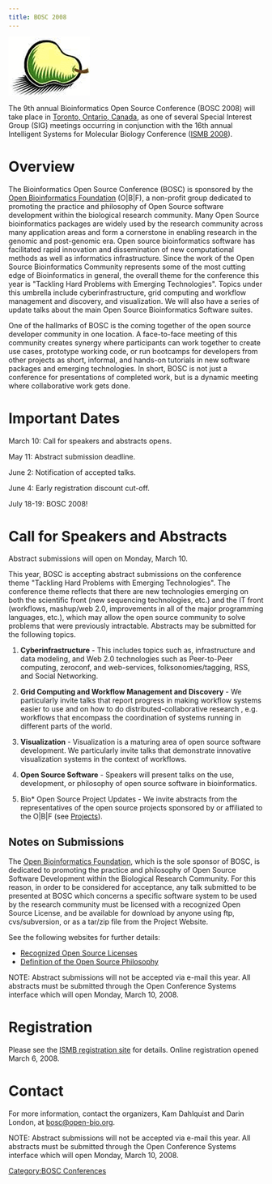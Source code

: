 ```yaml
---
title: BOSC 2008
---
```


![The Bosc Pair](Pear.png "The Bosc Pair")

The 9th annual Bioinformatics Open Source Conference (BOSC 2008) will
take place in [Toronto, Ontario, Canada](wp:Toronto "wikilink"), as one
of several Special Interest Group (SIG) meetings occurring in
conjunction with the 16th annual Intelligent Systems for Molecular
Biology Conference ([ISMB 2008](http://www.iscb.org/ismb2008/)).

Overview
========

The Bioinformatics Open Source Conference (BOSC) is sponsored by the
[Open Bioinformatics Foundation](OBF "wikilink") (O|B|F), a non-profit
group dedicated to promoting the practice and philosophy of Open Source
software development within the biological research community. Many Open
Source bioinformatics packages are widely used by the research community
across many application areas and form a cornerstone in enabling
research in the genomic and post-genomic era. Open source bioinformatics
software has facilitated rapid innovation and dissemination of new
computational methods as well as informatics infrastructure. Since the
work of the Open Source Bioinformatics Community represents some of the
most cutting edge of Bioinformatics in general, the overall theme for
the conference this year is "Tackling Hard Problems with Emerging
Technologies". Topics under this umbrella include cyberinfrastructure,
grid computing and workflow management and discovery, and visualization.
We will also have a series of update talks about the main Open Source
Bioinformatics Software suites.

One of the hallmarks of BOSC is the coming together of the open source
developer community in one location. A face-to-face meeting of this
community creates synergy where participants can work together to create
use cases, prototype working code, or run bootcamps for developers from
other projects as short, informal, and hands-on tutorials in new
software packages and emerging technologies. In short, BOSC is not just
a conference for presentations of completed work, but is a dynamic
meeting where collaborative work gets done.

Important Dates
===============

March 10: Call for speakers and abstracts opens.

May 11: Abstract submission deadline.

June 2: Notification of accepted talks.

June 4: Early registration discount cut-off.

July 18-19: BOSC 2008!

Call for Speakers and Abstracts
===============================

Abstract submissions will open on Monday, March 10.

This year, BOSC is accepting abstract submissions on the conference
theme "Tackling Hard Problems with Emerging Technologies". The
conference theme reflects that there are new technologies emerging on
both the scientific front (new sequencing technologies, etc.) and the IT
front (workflows, mashup/web 2.0, improvements in all of the major
programming languages, etc.), which may allow the open source community
to solve problems that were previously intractable. Abstracts may be
submitted for the following topics.

1. **Cyberinfrastructure** - This includes topics such as,
infrastructure and data modeling, and Web 2.0 technologies such as
Peer-to-Peer computing, zeroconf, and web-services,
folksonomies/tagging, RSS, and Social Networking.

2. **Grid Computing and Workflow Management and Discovery** - We
particularly invite talks that report progress in making workflow
systems easier to use and on how to do distributed-collaborative
research , e.g. workflows that encompass the coordination of systems
running in different parts of the world.

3. **Visualization** - Visualization is a maturing area of open source
software development. We particularly invite talks that demonstrate
innovative visualization systems in the context of workflows.

4. **Open Source Software** - Speakers will present talks on the use,
development, or philosophy of open source software in bioinformatics.

5. Bio\* Open Source Project Updates - We invite abstracts from the
representatives of the open source projects sponsored by or affiliated
to the O|B|F (see [Projects](Projects "wikilink")).

Notes on Submissions
--------------------

The [Open Bioinformatics Foundation](OBF "wikilink"), which is the sole
sponsor of BOSC, is dedicated to promoting the practice and philosophy
of Open Source Software Development within the Biological Research
Community. For this reason, in order to be considered for acceptance,
any talk submitted to be presented at BOSC which concerns a specific
software system to be used by the research community must be licensed
with a recognized Open Source License, and be available for download by
anyone using ftp, cvs/subversion, or as a tar/zip file from the Project
Website.

See the following websites for further details:

-   [Recognized Open Source
    Licenses](http://www.opensource.org/licenses/)
-   [Definition of the Open Source
    Philosophy](http://www.opensource.org/docs/definition.php)

NOTE: Abstract submissions will not be accepted via e-mail this year.
All abstracts must be submitted through the Open Conference Systems
interface which will open Monday, March 10, 2008.

Registration
============

Please see the [ISMB registration
site](http://www.iscb.org/ismb2008/registration.php) for details. Online
registration opened March 6, 2008.

Contact
=======

For more information, contact the organizers, Kam Dahlquist and Darin
London, at bosc@open-bio.org.

NOTE: Abstract submissions will not be accepted via e-mail this year.
All abstracts must be submitted through the Open Conference Systems
interface which will open Monday, March 10, 2008.

[Category:BOSC Conferences](Category:BOSC_Conferences "wikilink")
